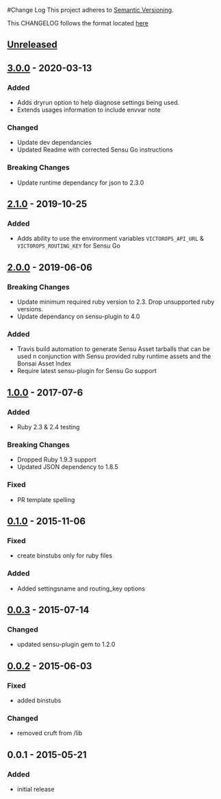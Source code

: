 #Change Log
This project adheres to [Semantic Versioning](http://semver.org/).

This CHANGELOG follows the format located [here](https://github.com/sensu-plugins/community/blob/master/HOW_WE_CHANGELOG.md)

## [Unreleased]

## [3.0.0] - 2020-03-13
### Added
- Adds dryrun option to help diagnose settings being used.
- Extends usages information to include envvar note

### Changed
- Update dev dependancies
- Updated Readme with corrected Sensu Go instructions

### Breaking Changes
- Update runtime dependancy for json to 2.3.0

## [2.1.0] - 2019-10-25
### Added
- Adds ability to use the environment variables `VICTOROPS_API_URL` & `VICTOROPS_ROUTING_KEY` for Sensu Go

## [2.0.0] - 2019-06-06
### Breaking Changes
- Update minimum required ruby version to 2.3. Drop unsupported ruby versions.
- Update dependancy on sensu-plugin to 4.0

### Added
- Travis build automation to generate Sensu Asset tarballs that can be used n conjunction with Sensu provided ruby runtime assets and the Bonsai Asset Index
- Require latest sensu-plugin for Sensu Go support

## [1.0.0] - 2017-07-6
### Added
- Ruby 2.3 & 2.4 testing

### Breaking Changes
- Dropped Ruby 1.9.3 support
- Updated JSON dependency to 1.8.5

### Fixed
- PR template spelling

## [0.1.0] - 2015-11-06
### Fixed
- create binstubs only for ruby files

### Added
- Added settingsname and routing_key options

## [0.0.3] - 2015-07-14
### Changed
- updated sensu-plugin gem to 1.2.0

## [0.0.2] - 2015-06-03
### Fixed
- added binstubs

### Changed
- removed cruft from /lib

## 0.0.1 - 2015-05-21
### Added
- initial release

[Unreleased]: https://github.com/sensu-plugins/sensu-plugins-victorops/compare/3.0.0...HEAD
[3.0.0]: https://github.com/sensu-plugins/sensu-plugins-victorops/compare/2.1.0...3.0.0
[2.1.0]: https://github.com/sensu-plugins/sensu-plugins-victorops/compare/2.0.0...2.1.0
[2.0.0]: https://github.com/sensu-plugins/sensu-plugins-victorops/compare/1.0.0...2.0.0
[1.0.0]: https://github.com/sensu-plugins/sensu-plugins-victorops/compare/0.1.0...1.0.0
[0.1.0]: https://github.com/sensu-plugins/sensu-plugins-victorops/compare/0.0.3...0.1.0
[0.0.3]: https://github.com/sensu-plugins/sensu-plugins-victorops/compare/0.0.2...0.0.3
[0.0.2]: https://github.com/sensu-plugins/sensu-plugins-victorops/compare/0.0.1...0.0.2
